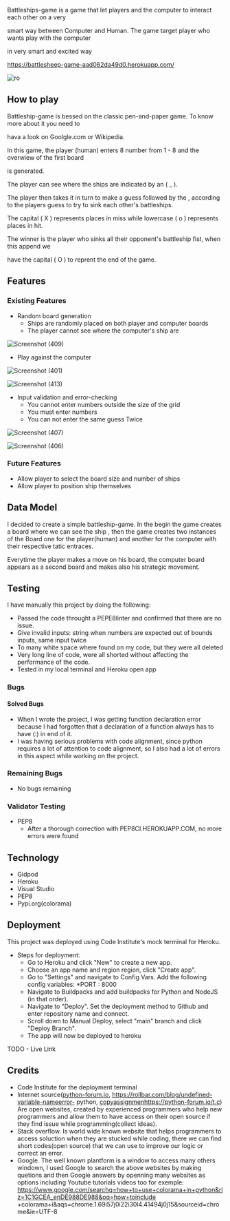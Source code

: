 Battleships-game is a game that let  players and the computer to interact each other on a very

smart way between Computer and Human. The game target player who wants  play with the computer
 
in very smart and excited way 

https://battlesheep-game-aad062da49d0.herokuapp.com/


![ro](https://github.com/RodriguesIsrael/A-Battleships-game/assets/122437243/1633e933-9346-4d56-97db-26091400a2c7)





## How to play

Battleship-game is bessed on the classic pen-and-paper game. To know more about it you need to

hava a look on Goolgle.com or Wikipedia.

In this game, the player (human) enters 8 number from 1 - 8 and the overwiew of the first board

is generated.

The player can see where the ships are indicated by an ( _ ).

The player then takes it in turn to make a guess followed by the , according to the players guess to try to sink each other's battleships.

The capital ( X ) represents places in miss while lowercase ( o ) represents places in hit.

The winner is the player who sinks all their opponent's  battleship fist, when this append we
 
have the capital ( O ) to reprent the end of the game.


## Features


### Existing Features
  * Random board generation
    * Ships are randomly placed on both player and computer boards
    * The player cannot see where the computer's ship are
      

![Screenshot (409)](https://github.com/RodriguesIsrael/A-Battleships-game/assets/122437243/a4a0742b-3bc9-4ea0-b928-618d2239b975)


  * Play against the computer
 

![Screenshot (401)](https://github.com/RodriguesIsrael/A-Battleships-game/assets/122437243/aaeb5ebd-ac3d-4c04-b7fb-1439b6b280d8)


![Screenshot (413)](https://github.com/RodriguesIsrael/A-Battleships-game/assets/122437243/7d0de70f-ed64-428a-8b9c-e892c9fa6b60)


    
  
  * Input validation and error-checking
    * You cannot enter numbers outside the size of the grid
    * You must enter numbers
    * You can not enter the same guess Twice
   
![Screenshot (407)](https://github.com/RodriguesIsrael/A-Battleships-game/assets/122437243/f0bdfe1d-5517-4a06-8464-6e92030b2829)



![Screenshot (406)](https://github.com/RodriguesIsrael/A-Battleships-game/assets/122437243/c05c9ccf-84c0-40b5-8269-b485c72dd85f)



### Future Features

  * Allow player to select the board size and number of ships
  * Allow player to position ship themselves

## Data Model

I decided to create a simple battleship-game. In the begin  the game creates a board where we can see the ship , then the game creates two instances of the Board one for the player(human) and another for the computer with  their respective tatic entraces.

Everytime the player makes a move on his board, the computer board appears as a second board and makes also his strategic movement.

## Testing
I have manually this project by doing the following:
 
  * Passed the code throught a PEPE8linter and confirmed that there are no issue.
  * Give invalid inputs: string when numbers are expected out of bounds inputs, same input twice
  * To many white space where found on my code, but they were all deleted
  * Very long line of code, were all shorted without affecting the performance of the code.
  * Tested in my local terminal and  Heroku open app

### Bugs

#### Solved Bugs
  * When I wrote the project, I was getting function declaration  error because I had forgotten 
  that a declaration of a function always has to have (:) in end of it.
  * I was having serious problems with code alignment, since python requires a lot of attention to code alignment, so I also had a lot of errors in this aspect while working on the project.
### Remaining Bugs
  * No bugs remaining

### Validator Testing
  * PEP8
    *  After a thorough correction with PEP8CI.HEROKUAPP.COM, no more errors were found

## Technology
  * Gidpod
  * Heroku
  * Visual Studio 
  * PEP8
  * Pypi.org(colorama)
  

## Deployment

This project was deployed using Code Institute's mock terminal for Heroku.
  * Steps for deployment:
      *  Go to Heroku and click "New" to create a new app.
      *  Choose an app name and region region, click "Create app".
      *  Go to "Settings" and navigate to Config Vars. Add the following config variables:
          *PORT : 8000
      *  Navigate to Buildpacks and add buildpacks for Python and NodeJS (in that order).
      *  Navigate to "Deploy". Set the deployment method to Github and enter repository name and connect.
      *  Scroll down to Manual Deploy, select "main" branch and click "Deploy Branch".
      *  The app will now be deployed to heroku
        
TODO - Live Link
## Credits
  * Code Institute for the deployment terminal
  * Internet source([python-forum.io](https://python-forum.io/), https://rollbar.com/blog/undefined-variable-nameerror- 
    python, [copyassignmenhttps://python-forum.io/t.c](https://copyassignment.com/)) Are open websites, created by 
    experienced 
    programmers who help new programmers and allow them to have access on their open source if they find issue while 
    programming(collect ideas).
  * Stack overflow. Is world wide known website that helps programmers to access  soluction when they are stucked 
    while coding, there we can find short codes(open source) that we can use to improve our logic or correct an error.
  * Google. The well known plantform is a window to access many others windown, I used Google to search the above websites     by making quetions and then Google answers by openning  many websites as options including Youtube tutorials videos 
    too for exemple: https://www.google.com/searchq=how+to+use+colorama+in+python&rlz=1C1GCEA_enDE988DE988&oq=how+toinclude
    +colorama+i&aqs=chrome.1.69i57j0i22i30l4.41494j0j15&sourceid=chrome&ie=UTF-8
   
